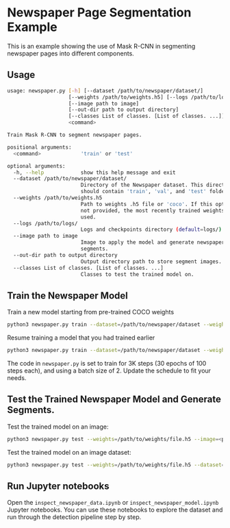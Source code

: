 # Newspaper Page Segmentation Example

This is an example showing the use of Mask R-CNN in segmenting newspaper pages into different components.

## Usage
```bash
usage: newspaper.py [-h] [--dataset /path/to/newspaper/dataset/]
                    [--weights /path/to/weights.h5] [--logs /path/to/logs/]
                    [--image path to image]
                    [--out-dir path to output directory]
                    [--classes List of classes. [List of classes. ...]]
                    <command>

Train Mask R-CNN to segment newspaper pages.

positional arguments:
  <command>             'train' or 'test'

optional arguments:
  -h, --help            show this help message and exit
  --dataset /path/to/newspaper/dataset/
                        Directory of the Newspaper dataset. This directory
                        should contain 'train', 'val', and 'test' folders.
  --weights /path/to/weights.h5
                        Path to weights .h5 file or 'coco'. If this option is
                        not provided, the most recently trained weights are
                        used.
  --logs /path/to/logs/
                        Logs and checkpoints directory (default=logs/)
  --image path to image
                        Image to apply the model and generate newspaper page
                        segments.
  --out-dir path to output directory
                        Output directory path to store segment images.
  --classes List of classes. [List of classes. ...]
                        Classes to test the trained model on.
```

## Train the Newspaper Model

Train a new model starting from pre-trained COCO weights
```bash
python3 newspaper.py train --dataset=/path/to/newspaper/dataset --weights=coco
```

Resume training a model that you had trained earlier
```bash
python3 newspaper.py train --dataset=/path/to/newspaper/dataset --weights=last
```

The code in `newspaper.py` is set to train for 3K steps (30 epochs of 100 steps each), and using a batch size of 2.
Update the schedule to fit your needs.

## Test the Trained Newspaper Model and Generate Segments.

Test the trained model on an image:

```bash
python3 newspaper.py test --weights=/path/to/weights/file.h5 --image=<path to file>
```

Test the trained model on an image dataset:

```bash
python3 newspaper.py test --weights=/path/to/weights/file.h5 --dataset=<path to directory containing images>
```

## Run Jupyter notebooks
Open the `inspect_newspaper_data.ipynb` or `inspect_newspaper_model.ipynb` Jupyter notebooks. You can use these notebooks to explore the dataset and run through the detection pipeline step by step.
